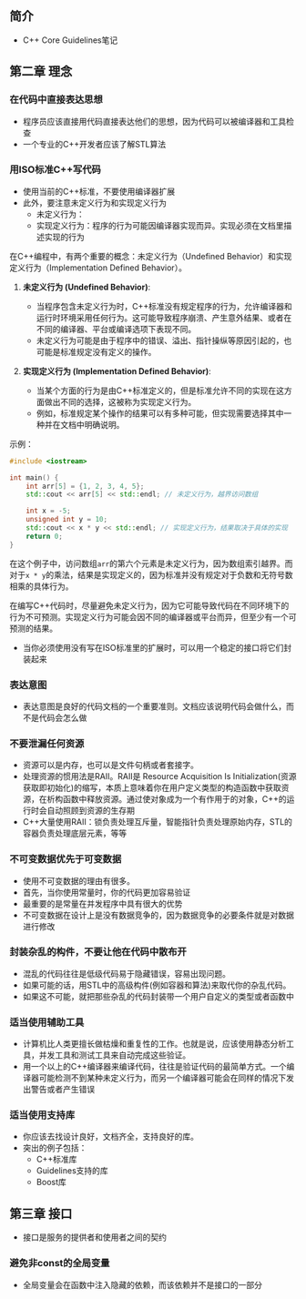 ## 简介

+ C++ Core Guidelines笔记

## 第二章 理念

### 在代码中直接表达思想

+ 程序员应该直接用代码直接表达他们的思想，因为代码可以被编译器和工具检查
+ 一个专业的C++开发者应该了解STL算法

### 用ISO标准C++写代码

+ 使用当前的C++标准，不要使用编译器扩展
+ 此外，要注意未定义行为和实现定义行为
  + 未定义行为： 
  + 实现定义行为：程序的行为可能因编译器实现而异。实现必须在文档里描述实现的行为

在C++编程中，有两个重要的概念：未定义行为（Undefined Behavior）和实现定义行为（Implementation Defined Behavior）。

1. **未定义行为 (Undefined Behavior)**:
   - 当程序包含未定义行为时，C++标准没有规定程序的行为，允许编译器和运行时环境采用任何行为。这可能导致程序崩溃、产生意外结果、或者在不同的编译器、平台或编译选项下表现不同。
   - 未定义行为可能是由于程序中的错误、溢出、指针操纵等原因引起的，也可能是标准规定没有定义的操作。

2. **实现定义行为 (Implementation Defined Behavior)**:
   - 当某个方面的行为是由C++标准定义的，但是标准允许不同的实现在这方面做出不同的选择，这被称为实现定义行为。
   - 例如，标准规定某个操作的结果可以有多种可能，但实现需要选择其中一种并在文档中明确说明。

示例：

```cpp
#include <iostream>

int main() {
    int arr[5] = {1, 2, 3, 4, 5};
    std::cout << arr[5] << std::endl; // 未定义行为，越界访问数组

    int x = -5;
    unsigned int y = 10;
    std::cout << x * y << std::endl; // 实现定义行为，结果取决于具体的实现
    return 0;
}
```

在这个例子中，访问数组`arr`的第六个元素是未定义行为，因为数组索引越界。而对于`x * y`的乘法，结果是实现定义的，因为标准并没有规定对于负数和无符号数相乘的具体行为。

在编写C++代码时，尽量避免未定义行为，因为它可能导致代码在不同环境下的行为不可预测。实现定义行为可能会因不同的编译器或平台而异，但至少有一个可预测的结果。

+ 当你必须使用没有写在ISO标准里的扩展时，可以用一个稳定的接口将它们封装起来

### 表达意图

+ 表达意图是良好的代码文档的一个重要准则。文档应该说明代码会做什么，而不是代码会怎么做

### 不要泄漏任何资源

+ 资源可以是内存，也可以是文件句柄或者套接字。
+ 处理资源的惯用法是RAII。RAII是 Resource Acquisition Is Initialization(资源获取即初始化)的缩写，本质上意味着你在用户定义类型的构造函数中获取资源，在析构函数中释放资源。通过使对象成为一个有作用于的对象，C++的运行时会自动照顾到资源的生存期
+ C++大量使用RAII：锁负责处理互斥量，智能指针负责处理原始内存，STL的容器负责处理底层元素，等等

### 不可变数据优先于可变数据

+ 使用不可变数据的理由有很多。
+ 首先，当你使用常量时，你的代码更加容易验证
+ 最重要的是常量在并发程序中具有很大的优势
+ 不可变数据在设计上是没有数据竞争的，因为数据竞争的必要条件就是对数据进行修改

### 封装杂乱的构件，不要让他在代码中散布开

+ 混乱的代码往往是低级代码易于隐藏错误，容易出现问题。
+ 如果可能的话，用STL中的高级构件(例如容器和算法)来取代你的杂乱代码。
+ 如果这不可能，就把那些杂乱的代码封装带一个用户自定义的类型或者函数中

### 适当使用辅助工具

+ 计算机比人类更擅长做枯燥和重复性的工作。也就是说，应该使用静态分析工具，并发工具和测试工具来自动完成这些验证。
+ 用一个以上的C++编译器来编译代码，往往是验证代码的最简单方式。一个编译器可能检测不到某种未定义行为，而另一个编译器可能会在同样的情况下发出警告或者产生错误

### 适当使用支持库

+ 你应该去找设计良好，文档齐全，支持良好的库。
+ 突出的例子包括：
  + C++标准库
  + Guidelines支持的库
  + Boost库

## 第三章 接口

+ 接口是服务的提供者和使用者之间的契约

### 避免非const的全局变量

+ 全局变量会在函数中注入隐藏的依赖，而该依赖并不是接口的一部分